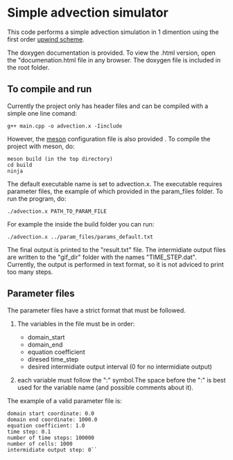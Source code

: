 # Simple advection simulator

This code performs a simple advection simulation in 1 dimention using the first order [upwind scheme](https://en.wikipedia.org/wiki/Upwind_scheme).

The doxygen documentation is provided. To view the .html version, open the "documenation.html file in any browser. The doxygen file is included in the root folder.

## To compile and run

Currently the project only has header files and can be compiled with a simple one line comand:

    g++ main.cpp -o advection.x -Iinclude

However, the [meson](https://mesonbuild.com/Manual.html) configuration file is also provided . To compile the project with meson, do: 

    meson build (in the top directory)
    cd build
    ninja

The default executable name is set to advection.x. The executable requires parameter files, the example of which provided in the param_files folder. To run the program, do:

    ./advection.x PATH_TO_PARAM_FILE

For example the inside the build folder you can run: 

    ./advection.x ../param_files/params_default.txt

The final output is printed to the "result.txt" file. The intermidiate output files are written to the "gif_dir" folder with the names "TIME_STEP.dat".
Currently, the output is performed in text format, so it is not adviced to print too many steps.  

## Parameter files

The parameter files have a strict format that must be followed. 
    
1. The variables in the file must be in order:
   
    * domain_start
    * domain_end
    * equation coefficient
    * diresed time_step
    * desired intermidiate output interval (0 for no intermidiate output)
    
2. each variable must follow the ":" symbol.The space before the ":" is best used for the variable name (and possible comments about it).

The example of a valid parameter file is:

```
domain start coordinate: 0.0
domain end coordinate: 1000.0
equation coefficient: 1.0
time step: 0.1
number of time steps: 100000
number of cells: 1000
intermidiate output step: 0``
```




